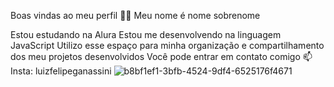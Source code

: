 Boas vindas ao meu perfil 💙💙 Meu nome é nome sobrenome

Estou estudando na Alura
Estou me desenvolvendo na linguagem JavaScript
Utilizo esse espaço para minha organização e compartilhamento dos meu projetos desenvolvidos
Você pode entrar em contato comigo 📫 Insta: luizfelipeganassini
![b8bf1ef1-3bfb-4524-9df4-6525176f4671](https://github.com/user-attachments/assets/3fe51f3c-a15e-4fe9-b420-380cf2471bfb)


<!--
**Luizfg21/Luizfg21** is a ✨ _special_ ✨ repository because its `README.md` (this file) appears on your GitHub profile.

Here are some ideas to get you started:

- 🔭 I’m currently working on ...
- 🌱 I’m currently learning ...
- 👯 I’m looking to collaborate on ...
- 🤔 I’m looking for help with ...
- 💬 Ask me about ...
- 📫 How to reach me: ...
- 😄 Pronouns: ...
- ⚡ Fun fact: ...
-->
